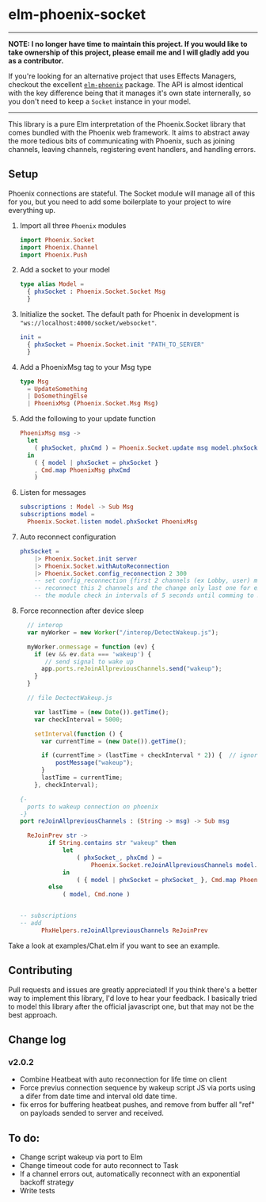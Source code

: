 # elm-phoenix-socket

---

**NOTE: I no longer have time to maintain this project. If you would like to take ownership of this project, please email me and I will gladly add you as a contributor.**

If you're looking for an alternative project that uses Effects Managers, checkout the excellent [`elm-phoenix`](https://github.com/saschatimme/elm-phoenix) package. The API is almost identical with the key difference being that it manages it's own state internerally, so you don't need to keep a `Socket` instance in your model.

---

This library is a pure Elm interpretation of the Phoenix.Socket library
that comes bundled with the Phoenix web framework. It aims to abstract away
the more tedious bits of communicating with Phoenix, such as joining channels,
leaving channels, registering event handlers, and handling errors.

## Setup

Phoenix connections are stateful. The Socket module will manage all of this for you,
but you need to add some boilerplate to your project to wire everything up.

1. Import all three `Phoenix` modules

    ```elm
    import Phoenix.Socket
    import Phoenix.Channel
    import Phoenix.Push
    ```

2. Add a socket to your model

    ```elm
    type alias Model =
      { phxSocket : Phoenix.Socket.Socket Msg
      }
    ```

3. Initialize the socket. The default path for Phoenix in development is `"ws://localhost:4000/socket/websocket"`.

    ```elm
    init =
      { phxSocket = Phoenix.Socket.init "PATH_TO_SERVER"
      }
    ```

4. Add a PhoenixMsg tag to your Msg type

    ```elm
    type Msg
      = UpdateSomething
      | DoSomethingElse
      | PhoenixMsg (Phoenix.Socket.Msg Msg)

    ```

5. Add the following to your update function

    ```elm
    PhoenixMsg msg ->
      let
        ( phxSocket, phxCmd ) = Phoenix.Socket.update msg model.phxSocket
      in
        ( { model | phxSocket = phxSocket }
        , Cmd.map PhoenixMsg phxCmd
        )
    ```

6. Listen for messages

    ```elm
    subscriptions : Model -> Sub Msg
    subscriptions model =
      Phoenix.Socket.listen model.phxSocket PhoenixMsg
    ```

7. Auto reconnect configuration

    ```elm
    phxSocket =
        |> Phoenix.Socket.init server
        |> Phoenix.Socket.withAutoReconnection
        |> Phoenix.Socket.config_reconnection 2 300
        -- set config_reconnection {first 2 channels (ex Lobby, user) mandatory for reconnection state by order } {300 seconds}
        -- reconnect this 2 channels and the change only last one for example {current conversation channel }
        -- the module check in intervals of 5 seconds until comming to 300 seconds if dectect activity from user this time is cleared and count again
    ```

8. Force reconnection after device sleep

    ```js
      // interop
      var myWorker = new Worker("/interop/DetectWakeup.js");

      myWorker.onmessage = function (ev) {
        if (ev && ev.data === 'wakeup') {
           // send signal to wake up
          app.ports.reJoinAllpreviousChannels.send("wakeup");
        }
      }

      // file DectectWakeup.js

        var lastTime = (new Date()).getTime();
        var checkInterval = 5000;

        setInterval(function () {
          var currentTime = (new Date()).getTime();

          if (currentTime > (lastTime + checkInterval * 2)) {  // ignore small delays errors
              postMessage("wakeup");
          }
          lastTime = currentTime;
        }, checkInterval);
    ```

    ```elm
    {-
      ports to wakeup connection on phoenix
    -}
    port reJoinAllpreviousChannels : (String -> msg) -> Sub msg

      ReJoinPrev str ->
            if String.contains str "wakeup" then
                let
                    ( phxSocket_, phxCmd ) =
                        Phoenix.Socket.reJoinAllpreviousChannels model.phxSocket
                in
                    ( { model | phxSocket = phxSocket_ }, Cmd.map PhoenixMsg phxCmd )
            else
                ( model, Cmd.none )


    -- subscriptions
    -- add
          PhxHelpers.reJoinAllpreviousChannels ReJoinPrev
    ```


Take a look at examples/Chat.elm if you want to see an example.

## Contributing

Pull requests and issues are greatly appreciated! If you think there's a better way
to implement this library, I'd love to hear your feedback. I basically tried to model
this library after the official javascript one, but that may not be the best approach.

## Change log

### v2.0.2

- Combine Heatbeat with auto reconnection for life time on client  
- Force previus connection sequence by wakeup script JS via ports using a  difer from date time and interval old date time.
- fix erros for buffering heatbeat pushes, and remove from buffer all "ref" on payloads sended to server and received.

## To do:

- Change script wakeup via port to Elm
- Change timeout code for auto reconnect to Task
- If a channel errors out, automatically reconnect with an exponential backoff strategy
- Write tests
